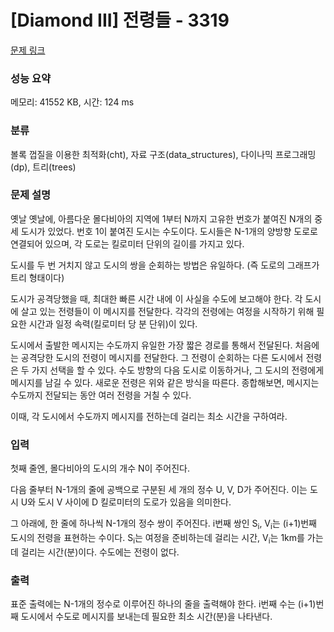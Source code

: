 # [Diamond III] 전령들 - 3319 

[문제 링크](https://www.acmicpc.net/problem/3319) 

### 성능 요약

메모리: 41552 KB, 시간: 124 ms

### 분류

볼록 껍질을 이용한 최적화(cht), 자료 구조(data_structures), 다이나믹 프로그래밍(dp), 트리(trees)

### 문제 설명

<p>옛날 옛날에, 아름다운 몰다비아의 지역에 1부터 N까지 고유한 번호가 붙여진 N개의 중세 도시가 있었다. 번호 1이 붙여진 도시는 수도이다. 도시들은 N-1개의 양방향 도로로 연결되어 있으며, 각 도로는 킬로미터 단위의 길이를 가지고 있다.</p>

<p>도시를 두 번 거치지 않고 도시의 쌍을 순회하는 방법은 유일하다. (즉 도로의 그래프가 트리 형태이다)</p>

<p>도시가 공격당했을 때, 최대한 빠른 시간 내에 이 사실을 수도에 보고해야 한다. 각 도시에 살고 있는 전령들이 이 메시지를 전달한다. 각각의 전령에는 여정을 시작하기 위해 필요한 시간과 일정 속력(킬로미터 당 분 단위)이 있다.</p>

<p>도시에서 출발한 메시지는 수도까지 유일한 가장 짧은 경로를 통해서 전달된다. 처음에는 공격당한 도시의 전령이 메시지를 전달한다. 그 전령이 순회하는 다른 도시에서 전령은 두 가지 선택을 할 수 있다. 수도 방향의 다음 도시로 이동하거나, 그 도시의 전령에게 메시지를 남길 수 있다. 새로운 전령은 위와 같은 방식을 따른다. 종합해보면, 메시지는 수도까지 전달되는 동안 여러 전령을 거칠 수 있다.</p>

<p>이때, 각 도시에서 수도까지 메시지를 전하는데 걸리는 최소 시간을 구하여라.</p>

### 입력 

 <p>첫째 줄엔, 몰다비아의 도시의 개수 N이 주어진다.</p>

<p>다음 줄부터 N-1개의 줄에 공백으로 구분된 세 개의 정수 U, V, D가 주어진다. 이는 도시 U와 도시 V 사이에 D 킬로미터의 도로가 있음을 의미한다.</p>

<p>그 아래에, 한 줄에 하나씩 N-1개의 정수 쌍이 주어진다. i번째 쌍인 S<sub>i</sub>, V<sub>i</sub>는 (i+1)번째 도시의 전령을 표현하는 수이다. S<sub>i</sub>는 여정을 준비하는데 걸리는 시간, V<sub>i</sub>는 1km를 가는데 걸리는 시간(분)이다. 수도에는 전령이 없다.</p>

### 출력 

 <p>표준 출력에는 N-1개의 정수로 이루어진 하나의 줄을 출력해야 한다. i번째 수는 (i+1)번째 도시에서 수도로 메시지를 보내는데 필요한 최소 시간(분)을 나타낸다.</p>

